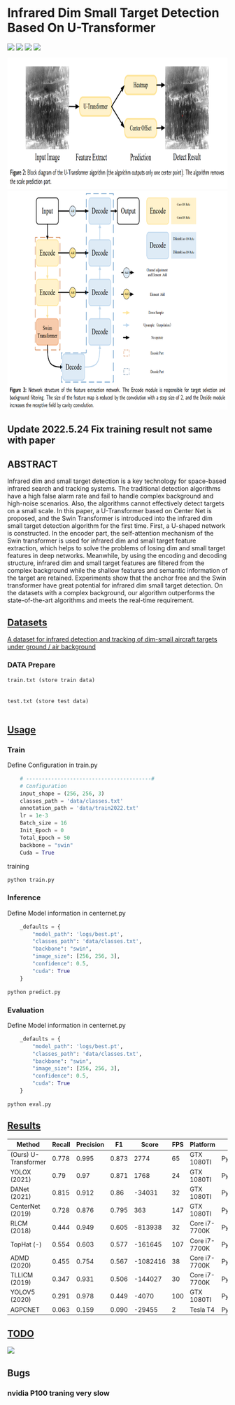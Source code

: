 # Infrared Dim Small Target Detection Based On U-Transformer

![](https://img.shields.io/badge/Python-3.8%2B-red)
![](https://img.shields.io/badge/Pytorch-1.10%2B-brightgreen)
![](https://img.shields.io/badge/Vision_Transformer-brightgreen)
![](https://img.shields.io/badge/Infrared_Small_Dim_Target_Detection-yellow)

<img src="./src/fig2.png" width = "8000" height = "300"/>
<img src="./src/fig3.png" width = "800" height = "500"  align=center/>

## Update 2022.5.24 Fix training result not same with paper 

## ABSTRACT

Infrared dim and small target detection is a key technology for space-based infrared search and tracking systems. The traditional detection algorithms have a high false alarm rate and fail to handle complex background and high-noise scenarios. Also, the algorithms cannot effectively detect targets on a small scale. In this paper, a U-Transformer based on Center Net is proposed, and the Swin Transformer is introduced into the infrared dim small target detection algorithm for the first time. First, a U-shaped network is constructed. In the encoder part, the self-attention mechanism of the Swin transformer is used for infrared dim and small target feature extraction, which helps to solve the problems of losing dim and small target features in deep networks. Meanwhile, by using the encoding and decoding structure, infrared dim and small target features are filtered from the complex background while the shallow features and semantic information of the target are retained. Experiments show that the anchor free and the Swin transformer have great potential for infrared dim small target detection. On the datasets with a complex background, our algorithm outperforms the state-of-the-art algorithms and meets the real-time requirement.

## [Datasets](#Infrared-Dim-Small-Target-Detection-Based-On-U-Transformer)

[A dataset for infrared detection and tracking of dim-small aircraft targets under ground / air background](http://www.csdata.org/p/387/)

### DATA Prepare

```text
train.txt (store train data)


test.txt (store test data)


```


## [Usage](#Infrared-Dim-Small-Target-Detection-Based-On-U-Transformer)

### Train

Define Configuration in train.py
```python 
    # ----------------------------------------#
    # Configuration
    input_shape = (256, 256, 3)
    classes_path = 'data/classes.txt'
    annotation_path = 'data/train2022.txt'
    lr = 1e-3
    Batch_size = 16
    Init_Epoch = 0
    Total_Epoch = 50
    backbone = "swin"
    Cuda = True
```
training
```Python
python train.py
```
### Inference

Define Model information in centernet.py
```python
    _defaults = {
        "model_path": 'logs/best.pt',
        "classes_path": 'data/classes.txt',
        "backbone": "swin",
        "image_size": [256, 256, 3],
        "confidence": 0.5,
        "cuda": True
    }
```

```python
python predict.py
```
### Evaluation

Define Model information in centernet.py
```python
    _defaults = {
        "model_path": 'logs/best.pt',
        "classes_path": 'data/classes.txt',
        "backbone": "swin",
        "image_size": [256, 256, 3],
        "confidence": 0.5,
        "cuda": True
    }
```

```
python eval.py
```
## [Results](#Infrared-Dim-Small-Target-Detection-Based-On-U-Transformer)

| Method               | Recall | Precision | F1    | Score    | FPS | Platform      | Language      |
|----------------------|--------|-----------|-------|----------|-----|---------------|---------------|
| (Ours) U-Transformer | 0.778  | 0.995     | 0.873 | 2774     | 65  | GTX 1080TI    | Python        |
| YOLOX (2021)         | 0.79   | 0.97      | 0.871 | 1768     | 24  | GTX 1080TI    | Python        |
| DANet (2021)         | 0.815  | 0.912     | 0.86  | -34031   | 32  | GTX 1080TI    | Python        |
| CenterNet (2019)     | 0.728  | 0.876     | 0.795 | 363      | 147 | GTX 1080TI    | Python        |
| RLCM (2018)          | 0.444  | 0.949     | 0.605 | -813938  | 32  | Core i7-7700K | Python+Matlab |
| TopHat (-)           | 0.554  | 0.603     | 0.577 | -161645  | 107 | Core i7-7700K | Python+Matlab |
| ADMD (2020)          | 0.455  | 0.754     | 0.567 | -1082416 | 38  | Core i7-7700K | Python+Matlab |
| TLLICM (2019)        | 0.347  | 0.931     | 0.506 | -144027  | 30  | Core i7-7700K | Python+Matlab |
| YOLOV5 (2020)        | 0.291  | 0.978     | 0.449 | -4070    | 100 | GTX 1080TI    | Python        |
| AGPCNET              | 0.063  | 0.159     | 0.090 | -29455   |  2  | Tesla T4      | Python        |
## [TODO](#Infrared-Dim-Small-Target-Detection-Based-On-U-Transformer)

![](https://img.shields.io/badge/TensorRT_Deploy-blue)

## Bugs 
### nvidia P100 traning very slow



